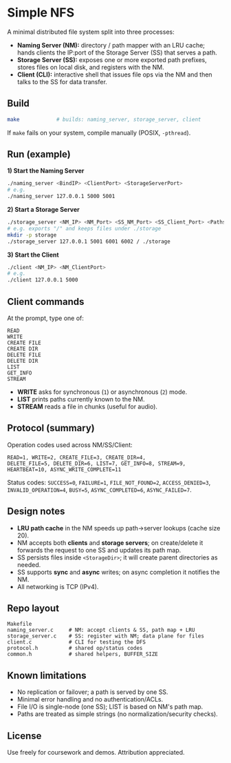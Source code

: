 # Simple NFS

A minimal distributed file system split into three processes:
- **Naming Server (NM):** directory / path mapper with an LRU cache; hands clients the IP:port of the Storage Server (SS) that serves a path.
- **Storage Server (SS):** exposes one or more exported path prefixes, stores files on local disk, and registers with the NM.
- **Client (CLI):** interactive shell that issues file ops via the NM and then talks to the SS for data transfer.

## Build
```bash
make            # builds: naming_server, storage_server, client
```
If `make` fails on your system, compile manually (POSIX, `-pthread`).

## Run (example)
**1) Start the Naming Server**
```bash
./naming_server <BindIP> <ClientPort> <StorageServerPort>
# e.g.
./naming_server 127.0.0.1 5000 5001
```

**2) Start a Storage Server**
```bash
./storage_server <NM_IP> <NM_Port> <SS_NM_Port> <SS_Client_Port> <Paths...> <StorageDir>
# e.g. exports "/" and keeps files under ./storage
mkdir -p storage
./storage_server 127.0.0.1 5001 6001 6002 / ./storage
```

**3) Start the Client**
```bash
./client <NM_IP> <NM_ClientPort>
# e.g.
./client 127.0.0.1 5000
```

## Client commands
At the prompt, type one of:
```
READ
WRITE
CREATE FILE
CREATE DIR
DELETE FILE
DELETE DIR
LIST
GET_INFO
STREAM
```
- **WRITE** asks for synchronous (`1`) or asynchronous (`2`) mode.
- **LIST** prints paths currently known to the NM.
- **STREAM** reads a file in chunks (useful for audio).

## Protocol (summary)
Operation codes used across NM/SS/Client:
```
READ=1, WRITE=2, CREATE_FILE=3, CREATE_DIR=4,
DELETE_FILE=5, DELETE_DIR=6, LIST=7, GET_INFO=8, STREAM=9,
HEARTBEAT=10, ASYNC_WRITE_COMPLETE=11
```
Status codes: `SUCCESS=0`, `FAILURE=1`, `FILE_NOT_FOUND=2`, `ACCESS_DENIED=3`, `INVALID_OPERATION=4`, `BUSY=5`, `ASYNC_COMPLETED=6`, `ASYNC_FAILED=7`.

## Design notes
- **LRU path cache** in the NM speeds up path→server lookups (cache size 20).
- NM accepts both **clients** and **storage servers**; on create/delete it forwards the request to one SS and updates its path map.
- SS persists files inside `<StorageDir>`; it will create parent directories as needed.
- SS supports **sync** and **async** writes; on async completion it notifies the NM.
- All networking is TCP (IPv4).

## Repo layout
```
Makefile
naming_server.c     # NM: accept clients & SS, path map + LRU
storage_server.c    # SS: register with NM; data plane for files
client.c            # CLI for testing the DFS
protocol.h          # shared op/status codes
common.h            # shared helpers, BUFFER_SIZE
```

## Known limitations
- No replication or failover; a path is served by one SS.
- Minimal error handling and no authentication/ACLs.
- File I/O is single-node (one SS); LIST is based on NM's path map.
- Paths are treated as simple strings (no normalization/security checks).

## License
Use freely for coursework and demos. Attribution appreciated.
